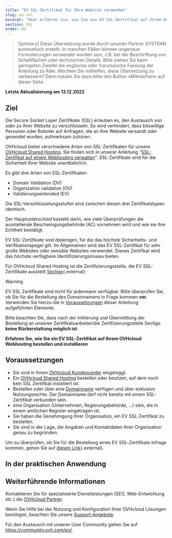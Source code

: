 ```yaml
---
title: "EV SSL-Zertifikat für Ihre Website verwenden"
slug: ev-ssl
excerpt: "Hier erfahren Sie, wie Sie ein EV SSL-Zertifikat auf Ihrem OVHcloud Webhosting bestellen und installieren"
section: SSL
order: 03
---
```

 
> [!primary]
> Diese Übersetzung wurde durch unseren Partner SYSTRAN automatisch erstellt. In manchen Fällen können ungenaue Formulierungen verwendet worden sein, z.B. bei der Beschriftung von Schaltflächen oder technischen Details. Bitte ziehen Sie beim geringsten Zweifel die englische oder französische Fassung der Anleitung zu Rate. Möchten Sie mithelfen, diese Übersetzung zu verbessern? Dann nutzen Sie dazu bitte den Button «Mitmachen» auf dieser Seite.
>

**Letzte Aktualisierung am 13.12.2022**
  
## Ziel  

Die Secure Socket Layer Zertifikate (SSL) erlauben es, den Austausch von oder zu Ihrer Website zu verschlüsseln. So wird verhindert, dass böswillige Personen oder Roboter auf Anfragen, die an Ihre Website versandt oder gesendet wurden, aufmerksam zuhören.

OVHcloud bietet verschiedene Arten von SSL-Zertifikaten für unsere [OVHcloud Shared Hosting](https://www.ovhcloud.com/fr/web-hosting/). Sie finden sich in unserer Anleitung "[SSL-Zertifikat auf einem Webhosting verwalten](https://docs.ovh.com/fr/hosting/les-certificats-ssl-sur-les-hebergements-web/)". SSL-Zertifikate sind für die Sicherheit Ihrer Website unentbehrlich.

Es gibt drei Arten von SSL-Zertifikaten:

- Domain Validation (DV)
- Organization validation (OV)
- Validierungsextended (EV)

Die SSL-Verschlüsselungsstufen sind zwischen diesen drei Zertifikatstypen identisch.

Der Hauptunterschied besteht darin, wie viele Überprüfungen die ausstellende Bescheinigungsbehörde (AC) vornehmen wird und wie sie ihre Echtheit bestätigt.

EV SSL-Zertifikate sind diejenigen, für die das höchste Sicherheits- und Verifikationspegel gilt. Im Allgemeinen wird das EV SSL-Zertifikat für sehr große Websites oder sensible Websites verwendet. Dieses Zertifikat wird das höchste verfügbare Identifizierungsniveau bieten.

Für OVHcloud Shared Hosting ist die Zertifizierungsstelle, die EV SSL-Zertifikate ausstellt [Sectigo](https://sectigostore.com){.external}.

> [!warning]
>
> EV SSL Zertifikate sind nicht für jedermann verfügbar. Bitte überprüfen Sie, ob Sie für die Bestellung des Domainnamens in Frage kommen **vor**. Verwenden Sie hierzu die in [Voraussetzungen](#requirements) dieser Anleitung aufgeführten Elemente.
>
> Bitte beachten Sie, dass nach der Initiierung und Übermittlung der Bestellung an unseren Zertifikatsanbieter/die Zertifizierungsstelle Sectigo **keine Rückerstattung möglich ist**.
>

**Erfahren Sie, wie Sie ein EV SSL-Zertifikat auf Ihrem OVHcloud Webhosting bestellen und installieren**
 
## Voraussetzungen <a name="requirements"></a>

- Sie sind in Ihrem [OVHcloud Kundencenter](https://www.ovh.com/auth/?action=gotomanager&from=https://www.ovh.com/fr/&ovhSubsidiary=fr) eingeloggt.
- Ein [OVHcloud Shared Hosting](https://www.ovhcloud.com/fr/web-hosting/) bestellen oder besitzen, auf dem noch kein SSL Zertifikat installiert ist.
- Bestellen oder über eine [Domainname](https://www.ovhcloud.com/fr/domains/) verfügen und über exklusive Nutzungsrechte. Der Domainname darf nicht bereits mit einem SSL-Zertifikat verbunden sein.
- eine Organisation (Unternehmen, Regierungsbehörde, ...) sein, die in einem amtlichen Register eingetragen ist.
- Sie haben die Genehmigung Ihrer Organisation, ein EV SSL-Zertifikat zu bestellen.
- Sie sind in der Lage, die Angaben und Kontaktdaten Ihrer Organisation genau zu begründen.

Um zu überprüfen, ob Sie für die Bestellung eines EV SSL-Zertifikats infrage kommen, gehen Sie auf [diesen Link](https://help.sectigostore.com/support/solutions/articles/22000218717-extended-validation-ev-){.external}.
  
## In der praktischen Anwendung

## Weiterführende Informationen <a name="go-further"></a>

Kontaktieren Sie für spezialisierte Dienstleistungen (SEO, Web-Entwicklung etc.) die [OVHcloud Partner](https://partner.ovhcloud.com/de/directory/).

Wenn Sie Hilfe bei der Nutzung und Konfiguration Ihrer OVHcloud Lösungen benötigen, beachten Sie unsere [Support-Angebote](https://www.ovhcloud.com/de/support-levels/).

Für den Austausch mit unserer User Community gehen Sie auf <https://community.ovh.com/en/>.
